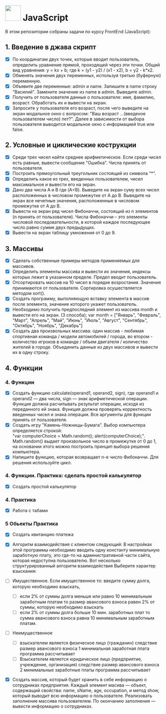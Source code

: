 #  <img height=50 src="https://user-images.githubusercontent.com/25181517/117447155-6a868a00-af3d-11eb-9cfe-245df15c9f3f.png"> JavaScript
В этом репозитории собраны задачи по курсу FrontEnd (JavaScript):
## 1. Введение в джава скрипт    
- [X] По координатам двух точек, которые вводит пользователь, определить уравнение прямой, проходящей через эти точки.
       Общий вид уравнения: y = kx + b; где k = (y1 - y2) / (x1 - x2), b = y2 - k*x2.
- [X] Обменять значения двух переменных, используя третью (буферную) переменную.
- [X] Объявите две переменные: admin и name. Запишите в name строку "Василий". Замените значение из name в admin. Выведите admin.
- [X] Получить от пользователя данные о пользователе: имя, фамилию, возраст. Обработать их и вывести на экран.
- [X] Запросите у пользователя его возраст, после чего выведите на экран модальное окно с вопросом: "Ваш возраст ...(введеное пользователем число) лет?".
    Далее в зависимости от выбора пользователя выводится модальное окно с информацией true или false.
    
## 2. Условные и циклические кострукции
- [X] Среди трех чисел найти среднее арифметическое. Если среди чисел есть равные, вывести сообщение "Ошибка". Числа принять от пользователя.
- [X] Построить прямоугольный треугольник состоящий из символа "*".
- [X] Определить какое из трех, введенных пользователем, чисел максимальное и вывести его на экран.
- [X] Дано два числа A и B где (A<B). 
       Выведите на экран суму всех чисел расположенных в числовом промежутке от А до В. 
       Выведите на экран все нечетные значения, расположенные в числовом промежутке от А до В. 
- [X] Вывести на экран ряд чисел Фибоначчи, состоящий из n элементов (n принять от пользователя).
       Числа Фибоначчи – это элементы числовой последовательности, в которой каждое последующее число равно сумме двух предыдущих.
- [X] Вывести на экран таблицу умножения от 0 до 9. 

## 3. Маcсивы
- [X] Сделать собственные примеры методов применяемых для массивов.
- [X] Определить элементы массива и вывести их значения, индексы которых лежит в указанном пределе. Предел вводит пользователь.
- [X] Отсортировать массив на 10 чисел в порядке возростания. Значения принимаются от пользователя. Сортировка осушествляется методом sort().
- [X] Создать программу, выполняющую вставку элемента в массив после элемента, значение которого укажет пользователь.
- [X] Необходимо получить предпоследний элемент из массива month и вывести его на экран. (3 способа);
    var month = ["Январь", "Февраль", "Март", "Апрель", "Май", "Июнь", "Июль", "Август", "Сентябрь", "Октябрь", "Ноябрь", "Декабрь"]
- [X] Создать два произвольных массива: один массив - любимая спортивная команда / модели автомобилей / города, 
    во втором - количество игроков в команде / объем двигателя / количество жителей в городе. 
    Объединить данные из двух массивов и вывести их в одну строку.

## 4. Функции 

### 4. Функции

- [X] Создать функцию calculate(operand1, operand2, sign), где operand1 и operand2 — два числа, sign — знак арифметической операции.
       Функция должна расчитывать результат операции, исходя из переданного ей знака. 
       Функция должна проверять корректность введенных чисел и знака операции.
       Все аргументы для функции принять от пользователя.
- [X] Создать игру "Камень-Ножницы-Бумага".
        Выбор компьютера определяется строкой:  
        "var computerChoice = Math.random();
        alert(computerChoice);".
        Math.random() выдает произвольное число в промежутке от 0 до 1, на основании этого можно построить принцип выбора решения компьютера.
- [X] Напишите функцию, которая возвращает n-е число Фибоначчи. Для решения используйте цикл.
    
### 4. Функции. Практика: сделать простой калькулятор
- [X] Создать простой калькулятор
    
### 4. Практика
- [X] Работа с табами

### 5 Обьекты Практика
- [X] Создать квитанцию платежа

- [X] Алгоритм взаимодействия с клиентом следующий:
В настройках этой программы необходимо вводить одну константу минимальную заработную плату, это где-то на административной части сайта, которая недоступна пользователю.
Вот несколько структурированный алгоритм взаимодействия
Выберите характер взыскания:
- [ ] Имущественное. Если имущественное то: введите сумму долга, которую необходимо взыскать,
    - [ ] если 2% от суммы долга меньше или равно 10 минимальным заработным платам то размер авансового взноса равен 2% от суммы, которую необходимо взыскать
    - [ ] если 2% от суммы долга больше 10 мин. заработных плат то сумма авансового взноса равна 10 минимальным заработным платам.

- [ ] Неимущественное
    - [ ] взыскателем является физическое лицо (гражданин) следствие размер авансового взноса 1 минимальная заработная плата программа рассчитывает
    - [ ] Взыскателем является юридическое лицо (предприятие, учреждение, организация) следствие размер авансового взноса 2 минимальные заработные платы программа рассчитывает
    
- [X] Создать массив, который будет хранить в себе информацию о сотрудниках предприятия. Каждый элемент масива — объект,
содержащий свойства: name, sName, age, occupation, и метод show, который выводит всю информацию о пользователе.
Реализовать заполнение массива пользователем. По окончанию заполнения — вывести информацию о сотрудниках.

